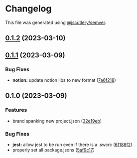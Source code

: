 # Changelog

This file was generated using [@jscutlery/semver](https://github.com/jscutlery/semver).

## [0.1.2](https://github.com/TrialAndErrorOrg/parsers/compare/rehype-notion-0.1.1...rehype-notion-0.1.2) (2023-03-10)

## [0.1.1](https://github.com/TrialAndErrorOrg/parsers/compare/rehype-notion-0.1.0...rehype-notion-0.1.1) (2023-03-09)


### Bug Fixes

* **notion:** update notion libs to new format ([7a6f218](https://github.com/TrialAndErrorOrg/parsers/commit/7a6f21865c8889652b2e234002a4789fe6626c3b))

## 0.1.0 (2023-03-09)


### Features

* brand spanking new project.json ([32e19eb](https://github.com/TrialAndErrorOrg/parsers/commit/32e19ebf3f71c80336f637297d8f4db274d098bf))


### Bug Fixes

* **jest:** allow jest to be run even if there is a .swcrc ([6f188f2](https://github.com/TrialAndErrorOrg/parsers/commit/6f188f2a06922ee00d9367b29e666894e48c6c1e))
* properly set all package.jsons ([5af9c17](https://github.com/TrialAndErrorOrg/parsers/commit/5af9c177be9910511844c481ca59cfcc7bd9b0f6))
